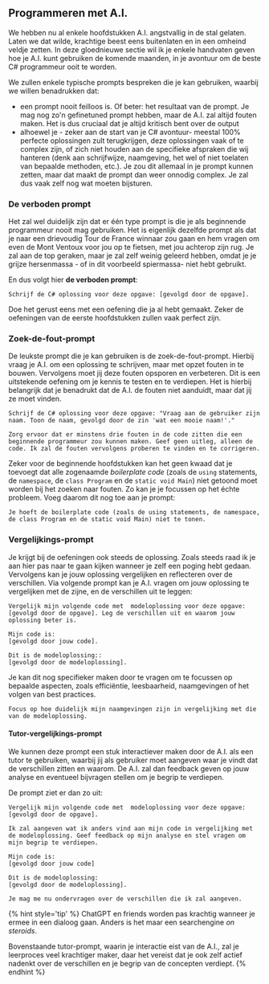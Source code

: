 ## Programmeren met A.I.

We hebben nu al enkele hoofdstukken A.I. angstvallig in de stal gelaten. Laten we dat wilde, krachtige beest eens buitenlaten en in een omheind veldje zetten. In deze gloednieuwe sectie wil ik je enkele handvaten geven hoe je A.I. kunt gebruiken de komende maanden, in je avontuur om de beste C# programmeur ooit te worden.

We zullen enkele typische prompts bespreken die je kan gebruiken, waarbij we willen benadrukken dat:

* een prompt nooit feilloos is. Of beter: het resultaat van de prompt. Je mag nog zo'n gefinetuned prompt hebben, maar de A.I. zal altijd fouten maken. Het is dus cruciaal dat je altijd kritisch bent over de output
* alhoewel je - zeker aan de start van je C# avontuur- meestal 100% perfecte oplossingen zult terugkrijgen, deze oplossingen vaak of te complex zijn, of zich niet houden aan de specifieke afspraken die wij hanteren (denk aan schrijfwijze, naamgeving, het wel of niet toelaten van bepaalde methoden, etc.). Je zou dit allemaal in je prompt kunnen zetten, maar dat maakt de prompt dan weer onnodig complex. Je zal dus vaak zelf nog wat moeten bijsturen. 

### De verboden prompt

Het zal wel duidelijk zijn dat er één type prompt is die je als beginnende programmeur nooit mag gebruiken. Het is eigenlijk dezelfde prompt als dat je naar een drievoudig Tour de France winnaar zou gaan en hem vragen om even de Mont Ventoux voor jou op te fietsen, met jou achterop zijn rug. Je zal aan de top geraken, maar je zal zelf weinig geleerd hebben, omdat je je grijze hersenmassa - of in dit voorbeeld spiermassa- niet hebt gebruikt.

En dus volgt hier **de verboden prompt**:

```text
Schrijf de C# oplossing voor deze opgave: [gevolgd door de opgave].
```

Doe het gerust eens met een oefening die ja al hebt gemaakt. Zeker de oefeningen van de eerste hoofdstukken zullen vaak perfect zijn. 

### Zoek-de-fout-prompt

De leukste prompt die je kan gebruiken is de zoek-de-fout-prompt. Hierbij vraag je A.I. om een oplossing te schrijven, maar met opzet fouten in te bouwen. Vervolgens moet jij deze fouten opsporen en verbeteren. Dit is een uitstekende oefening om je kennis te testen en te verdiepen. Het is hierbij belangrijk dat je benadrukt dat de A.I. de fouten niet aanduidt, maar dat jij ze moet vinden.

```text
Schrijf de C# oplossing voor deze opgave: "Vraag aan de gebruiker zijn naam. Toon de naam, gevolgd door de zin 'wat een mooie naam!'."

Zorg ervoor dat er minstens drie fouten in de code zitten die een beginnende programmeur zou kunnen maken. Geef geen uitleg, alleen de code. Ik zal de fouten vervolgens proberen te vinden en te corrigeren.
```

Zeker voor de beginnende hoofdstukken kan het geen kwaad dat je toevoegt dat alle zogenaamde *boilerplate code* (zoals de `using` statements, de `namespace`, de `class Program` en de `static void Main`) niet getoond moet worden bij het zoeken naar fouten. Zo kan je je focussen op het échte probleem. Voeg daarom dit nog toe aan je prompt:

```text
Je hoeft de boilerplate code (zoals de using statements, de namespace, de class Program en de static void Main) niet te tonen.
```

### Vergelijkings-prompt

Je krijgt bij de oefeningen ook steeds de oplossing. Zoals steeds raad ik je aan hier pas naar te gaan kijken wanneer je zelf een poging hebt gedaan. Vervolgens kan je jouw oplossing vergelijken en reflecteren over de verschillen. 
Via volgende prompt kan je A.I. vragen om jouw oplossing te vergelijken met de zijne, en de verschillen uit te leggen:

```text
Vergelijk mijn volgende code met  modeloplossing voor deze opgave: [gevolgd door de opgave]. Leg de verschillen uit en waarom jouw oplossing beter is.

Mijn code is:
[gevolgd door jouw code].

Dit is de modeloplossing::
[gevolgd door de modeloplossing].
```


Je kan dit nog specifieker maken door te vragen om te focussen op bepaalde aspecten, zoals efficiëntie, leesbaarheid, naamgevingen of het volgen van best practices.


```text
Focus op hoe duidelijk mijn naamgevingen zijn in vergelijking met die van de modeloplossing.
```

#### Tutor-vergelijkings-prompt

We kunnen deze prompt een stuk interactiever maken door de A.I. als een tutor te gebruiken, waarbij jij als gebruiker moet aangeven waar je vindt dat de verschillen zitten en waarom. De A.I. zal dan feedback geven op jouw analyse en eventueel bijvragen stellen om je begrip te verdiepen.

De prompt ziet er dan zo uit:
```text
Vergelijk mijn volgende code met  modeloplossing voor deze opgave: [gevolgd door de opgave]. 

Ik zal aangeven wat ik anders vind aan mijn code in vergelijking met de modeloplossing. Geef feedback op mijn analyse en stel vragen om mijn begrip te verdiepen.

Mijn code is:
[gevolgd door jouw code]

Dit is de modeloplossing:
[gevolgd door de modeloplossing].

Je mag me nu ondervragen over de verschillen die ik zal aangeven.
```

{% hint style='tip' %}
ChatGPT en friends worden pas krachtig wanneer je ermee in een dialoog gaan. Anders is het maar een searchengine *on steroids*.

Bovenstaande tutor-prompt, waarin je interactie eist van de A.I., zal je leerproces veel krachtiger maker, daar het vereist dat je ook zelf actief nadenkt over de verschillen en je begrip van de concepten verdiept.
{% endhint %}
 
 <!-- DUMPMCHATGPT 
 Een paar mogelijke formats die je telkens kan herhalen:

1. Reflectieve vraag

Laat studenten nadenken over waarom ze AI nu zouden mogen gebruiken.

"Hoe zou jij dit hoofdstuk uitleggen aan een AI? Welke termen moet je definiëren?"

"Welke fouten zou een AI waarschijnlijk maken als hij dit programmeerconcept uitlegt?"

2. Prompt-experiment

Geef een concrete promptopdracht.

"Vraag aan ChatGPT: 'Schrijf een programma in C# dat…' en vergelijk met je eigen code."

"Vraag: 'Leg in eenvoudige taal uit wat een loop doet' en controleer of de uitleg klopt met je kennis."



"Welke stijlregels of conventies zijn niet gevolgd?"

4. Vergelijkingsoefening

Studenten schrijven zelf een oplossing.

Daarna vragen ze AI om een oplossing.

Vergelijk: wat is beter, wat is slechter, wat is gewoon anders?

5. Creatief misbruik

Laat ze AI iets totaal fout vragen, en dan analyseren waarom dat gevaarlijk is.

"Vraag: 'Geef me één regel code die een hele applicatie kan maken.' Waarom is dat onmogelijk of misleidend?"

6. AI als tutor

"Stel een vraag die je niet goed begrijpt (over dit hoofdstuk) en kijk hoe AI antwoordt. Verbeter zelf het antwoord waar nodig."

"Gebruik AI als rubber duck: laat het stap voor stap meedenken, maar controleer elk detail."

7. Ethische insteek

Een korte reflectievraag: Wanneer is het nuttig/gevaarlijk om AI te gebruiken in plaats van zelf programmeren?
  -->